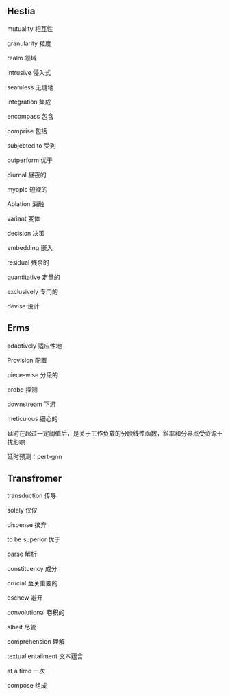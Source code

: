 ##  Hestia

mutuality 相互性

granularity 粒度

realm 领域

intrusive 侵入式

seamless 无缝地

integration 集成

encompass 包含

comprise 包括

 subjected to 受到

 outperform 优于

diurnal 昼夜的

myopic 短视的

Ablation 消融

variant 变体

decision 决策

embedding 嵌入

residual 残余的

quantitative 定量的

exclusively 专门的

devise 设计

## Erms

adaptively 适应性地

Provision 配置

piece-wise 分段的

probe 探测

downstream 下游

meticulous 细心的



延时在超过一定阈值后，是关于工作负载的分段线性函数，斜率和分界点受资源干扰影响

延时预测：pert-gnn

## Transfromer

transduction 传导

solely 仅仅

dispense 摈弃

to be superior 优于

parse 解析

constituency 成分

crucial 至关重要的

eschew 避开

convolutional 卷积的

albeit 尽管

comprehension 理解

textual entailment 文本蕴含

at a time 一次

compose 组成

